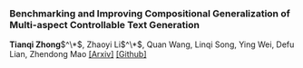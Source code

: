 ### Benchmarking and Improving Compositional Generalization of Multi-aspect Controllable Text Generation
**Tianqi Zhong**$^\*$, Zhaoyi Li$^\*$, Quan Wang, Linqi Song, Ying Wei, Defu Lian, Zhendong Mao
[[Arxiv]](https://arxiv.org/pdf/2404.04232.pdf) [[Github]](https://github.com/tqzhong/CG4MCTG)


